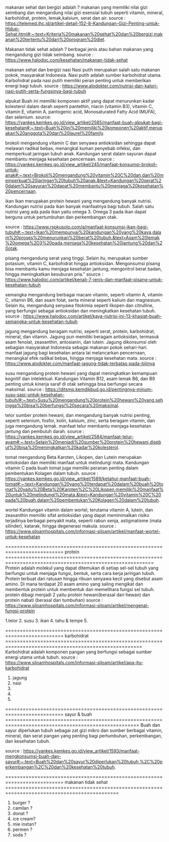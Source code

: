 makanan sehat dan bergizi adalah ?
makanan yang memiliki nilai gizi seimbang dan mengandung nilai gizi esensial tubuh seperti vitamin, mineral, karbohidrat, protein, lemak,kalsium, serat dan air.
source : https://telemed.ihc.id/artikel-detail-152-8-Kandungan-Gizi-Penting-untuk-Hidup-Sehat.html#:~:text=Kriteria%20makanan%20sehat%20dan%20bergizi,makanan%20tertentu%20dari%20program%20diet.

Makanan tidak sehat adalah ?
berbagai jenis atau bahan makanan yang mengandung gizi tidak seimbang. 
source : https://www.halodoc.com/kesehatan/makanan-tidak-sehat

makanan sehat dan bergizi 
nasi 
Nasi putih merupakan salah satu makanan pokok,  masyarakat Indonesia. Nasi putih adalah sumber karbohidrat utama. Karbohidrat pada nasi putih memiliki peran penting untuk memberikan energi bagi tubuh. 
source : https://www.alodokter.com/nutrisi-dan-kalori-nasi-putih-serta-fungsinya-bagi-tubuh

alpukat
Buah ini memiliki komponen aktif yang dapat menurunkan kadar kolesterol dalam darah seperti pantethin, niacin (vitamin B3), vitamin C, vitamin E, vitamin A, pantogenic acid, Monosaturated Fatty Acid (MUFA), dan selenium.
source: https://yankes.kemkes.go.id/view_artikel/2585/manfaat-buah-alpukat-bagi-kesehatan#:~:text=Buah%20ini%20memiliki%20komponen%20aktif,merupakan%20anggota%20dari%20laurel%20family.

brokoli
mengandung vitamin C dan senyawa antioksidan sehingga dapat melawan radikal bebas, menangkal kuman penyebab infeksi, dan memperkuat jaringan tubuh anak. Kandungan serat dalam sayuran dapat membantu menjaga kesehatan pencernaan.
source : https://yankes.kemkes.go.id/view_artikel/245/manfaat-konsumsi-brokoli-untuk-anak#:~:text=Brokoli%20mengandung%20vitamin%20C%20dan,dan%20memperkuat%20jaringan%20tubuh%20anak.&text=Kandungan%20serat%20dalam%20sayuran%20dapat%20membantu%20menjaga%20kesehatan%20pencernaan.

ikan
Ikan merupakan protein hewani yang mengandung banyak nutrisi. Kandungan nutrisi pada ikan banyak manfaatnya bagi tubuh. Salah satu nutrisi yang ada pada ikan yaitu omega 3. Omega 3 pada ikan dapat berguna untuk pertumbuhan dan perkembangan otak.

source : https://www.rspkusolo.com/a/manfaat-konsumsi-ikan-bagi-tubuh#:~:text=Ikan%20mempunyai%20kandungan%20yang%20kaya,dalam%20proses%20menurunkan%20berat%20tubuh.&text=Asam%20lemak%20omega%2D3%20pada,menjaga%20kesehatan%20jantung%20dan%20otak.

pisang 
mengandung serat yang tinggi. Selain itu, merupakan sumber potasium, vitamin C, karbohidrat hingga antioksidan. Mengonsumsi pisang bisa membantu kamu menjaga kesehatan jantung, mengontrol berat badan, hingga meningkatkan kesuburan pria.”
source : https://www.halodoc.com/artikel/kenali-7-jenis-dan-manfaat-pisang-untuk-kesehatan-tubuh

semangka
mengandung berbagai macam vitamin, seperti vitamin A, vitamin C, vitamin B6, dan asam folat, serta mineral seperti kalium dan magnesium.
Selain itu, mengandung senyawa fitokimia seperti likopen dan citrulline, yang berfungsi sebagai antioksidan dan meningkatkan kesehatan tubuh.
source : https://www.halodoc.com/artikel/kaya-nutrisi-ini-13-khasiat-buah-semangka-untuk-kesehatan-tubuh

jagung
mengandung beragam nutrisi, seperti serat, protein, karbohidrat, mineral, dan vitamin. Jagung pun memiliki beragam antioksidan, termasuk asam fenolat, zeaxanthin, antosianin, dan lutein.
Jagung dikonsumsi oleh sebagian masyarakat Indonesia sebagai makanan pokok sehari-hari. manfaat jagung bagi kesehatan antara lai melancarkan pencernaan, menangkal efek radikal bebas, hingga menjaga kesehatan mata.
source : https://www.alodokter.com/manfaat-jagung-tidak-terbatas-pada-bijinya

susu
mengandung protein hewani yang dapat meningkatkan kemampuan kognitif dan intelektual. Kandungan Vitamin B12, asam lemak B6, dan B9 penting untuk kinerja saraf di otak sehingga bisa berfungsi secara maksimal.
source : https://ditsmp.kemdikbud.go.id/pentingnya-minum-susu-sapi-untuk-kesehatan-tubuh/#:~:text=Susu%20mengandung%20protein%20hewani%20yang,sehingga%20bisa%20berfungsi%20secara%20maksimal.

telor
sumber protein hewani, dan mengandung banyak nutrisi penting, seperti selenium, fosfor, kolin, kalsium, zinc, serta beragam vitamin, dan juga mengandung lemak. manfaat telur membantu menjaga kesehatan jantung dan pembuluh darah.
source : https://yankes.kemkes.go.id/view_artikel/2584/manfaat-telur-ayam#:~:text=Selain%20menjadi%20sumber%20protein%20hewani,disebut%20bisa%20meningkatkan%20kadar%20kolesterol.

tomat
mengandung Beta Karoten, Likopen, dan Lutein merupakan antioksidan dan memiliki manfaat untuk melindungi mata. Kandungan vitamin C pada buah tomat juga memiliki peranan penting dalam pembentukan Kolagen dalam tubuh.
source : https://yankes.kemkes.go.id/view_artikel/1589/ketahui-manfaat-buah-tomat#:~:text=Kandungan%20yang%20terdapat%20dalam%20buah%20tomat%20yaitu%20Beta%20Karoten%2C%20Likopen,memiliki%20manfaat%20untuk%20melindungi%20mata.&text=Kandungan%20vitamin%20C%20pada%20buah,dalam%20pembentukan%20Kolagen%20dalam%20tubuh.

wortel
Kandungan vitamin dalam wortel, terutama vitamin A, lutein, dan zeaxanthin memiliki sifat antioksidan yang dapat meminimalkan risiko terjadinya berbagai penyakit mata, seperti rabun senja, astigmatisme (mata silinder), katarak, hingga degenerasi makula.
source : https://www.siloamhospitals.com/informasi-siloam/artikel/manfaat-wortel-untuk-kesehatan


========================================================================== protein =========================================================================================================
Protein adalah molekul yang dapat ditemukan di setiap sel-sel tubuh yang berfungsi untuk menjaga fungsi, bentuk, serta cara kerja jaringan tubuh. Protein terbuat dari ratusan hingga ribuan senyawa kecil yang disebut asam amino. Di mana terdapat 20 asam amino yang saling mengikat dan membentuk protein untuk membentuk dan memelihara fungsi sel tubuh.
protein dibagi menjadi 2 yaitu protein hewani(berasal dari hewan) dan protein nabati (berasal dari tumbuhan)
source : https://www.siloamhospitals.com/informasi-siloam/artikel/mengenal-fungsi-protein

1.telor
2. susu
3. ikan
4. tahu & tempe
5.


========================================================================== karbohidrat =====================================================================================================
Karbohidrat adalah komponen pangan yang berfungsi sebagai sumber energi utama untuk tubuh.
source : https://www.siloamhospitals.com/informasi-siloam/artikel/apa-itu-karbohidrat

1. jagung
2. nasi
3.
4.
5.

========================================================================== sayur & buah ====================================================================================================
Buah dan sayur diperlukan tubuh sebagai zat gizi mikro dan sumber berbagai vitamin, mineral, dan serat pangan yang penting bagi pertumbuhan, perkembangan, dan kesehatan tubuh.

source : https://yankes.kemkes.go.id/view_artikel/1593/manfaat-mengkonsumsi-buah-dan-sayur#:~:text=Buah%20dan%20sayur%20diperlukan%20tubuh,%2C%20perkembangan%2C%20dan%20kesehatan%20tubuh.

========================================================================== makanan tidak sehat =============================================================================================
1. burger ?
2. camilan ?
3. donat ?
4. ice cream?
5. mie instan?
6. permen ? 
7. soda ?